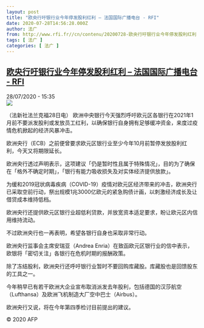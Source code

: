 ```yaml
---
layout: post
title: "欧央行吁银行业今年停发股利红利 – 法国国际广播电台 - RFI"
date: 2020-07-28T14:56:28.000Z
author: 法广
from: http://www.rfi.fr//cn/contenu/20200728-欧央行吁银行业今年停发股利红利
tags: [ 法广 ]
categories: [ 法广 ]
---
```

<!--1595948188000-->
[欧央行吁银行业今年停发股利红利 – 法国国际广播电台 - RFI](http://www.rfi.fr//cn/contenu/20200728-%E6%AC%A7%E5%A4%AE%E8%A1%8C%E5%90%81%E9%93%B6%E8%A1%8C%E4%B8%9A%E4%BB%8A%E5%B9%B4%E5%81%9C%E5%8F%91%E8%82%A1%E5%88%A9%E7%BA%A2%E5%88%A9)
------

<div>
<div>28/07/2020 - 15:35</div><img src="https://s.rfi.fr/media/display/ecc0914c-d0da-11ea-b335-005056a964fe/w:310/p:16x9/eco0006b.200728213501.jpg"><div class="t-content__body u-clearfix"><div class="m-interstitial"></div><p>（法新社法兰克福28日电）    欧洲中央银行今天强烈呼吁欧元区各银行在2021年1月前不要派发股利或发放员工红利，以确保银行自身拥有足够缓冲资金，来度过疫情危机掀起的经济风暴冲击。</p><p>    欧洲央行（ECB）之前便曾要求欧元区银行业至少今年10月前暂停发放股利红利，今天又将期限延长。</p><p>    欧洲央行透过声明表示，这项建议「仍是暂时性且属于特殊情况」，目的为了确保在「格外不确定时期」，「银行有能力吸收损失及对实体经济提供放款」。</p><p>    为缓和2019冠状病毒疾病（COVID-19）疫情对欧元区经济带来的冲击，欧洲央行已采取空前行动，祭出规模1兆3000亿欧元的紧急购债计画，以刺激经济成长及让借贷成本维持低档。</p><p>    欧洲央行还提供欧元区银行业超低利贷款，并放宽资本适足要求，盼让欧元区内信用维持流动。</p><p>    不过欧洲央行也一再表明，希望各银行自身也采取非常行动。</p><p>    欧洲央行监事会主席安瑞亚（Andrea Enria）在致函欧元区银行业的信中表示，欧银将「密切关注」各银行在危机时期的报酬政策。</p><p>    除了冻结股利，欧洲央行还呼吁银行业暂时不要回购库藏股。库藏股也是回馈股东的工具之一。</p><p>    今年稍早已有若干欧洲大企业宣布取消派发去年股利，包括德国的汉莎航空（Lufthansa）及欧洲飞机制造大厂空中巴士（Airbus）。</p><p>    欧洲央行又说，将在今年第四季检讨目前提出的建议。</p><p class="t-copyright">© 2020 AFP</p>        </div>
</div>
